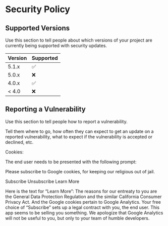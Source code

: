 # Security Policy

## Supported Versions

Use this section to tell people about which versions of your project are
currently being supported with security updates.

| Version | Supported          |
| ------- | ------------------ |
| 5.1.x   | :white_check_mark: |
| 5.0.x   | :x:                |
| 4.0.x   | :white_check_mark: |
| < 4.0   | :x:                |

## Reporting a Vulnerability

Use this section to tell people how to report a vulnerability.

Tell them where to go, how often they can expect to get an update on a
reported vulnerability, what to expect if the vulnerability is accepted or
declined, etc.

Cookies:

The end user needs to be presented with the following prompt:

Please subscribe to Google cookies, for keeping our religious out of jail.

Subscribe
Unsubscribe
Learn More


Here is the text for “Learn More”:
The reasons for our entreaty to you are the General Data Protection Regulation and the similar California Consumer Privacy Act.
    And the Google cookies pertain to Google Analytics.
  Your free choice of “Subscribe” sets up a legal contract with you, the end user.
  This app seems to be selling you something.
  We apologize that Google Analytics will not be useful to you, but only to your team of humble developers.
  				



   
  
 
